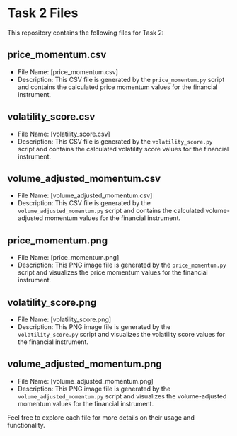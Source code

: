 # Task 2 Files

This repository contains the following files for Task 2:

## price_momentum.csv

- File Name: [price_momentum.csv]
- Description: This CSV file is generated by the `price_momentum.py` script and contains the calculated price momentum values for the financial instrument.

## volatility_score.csv

- File Name: [volatility_score.csv]
- Description: This CSV file is generated by the `volatility_score.py` script and contains the calculated volatility score values for the financial instrument.

## volume_adjusted_momentum.csv

- File Name: [volume_adjusted_momentum.csv]
- Description: This CSV file is generated by the `volume_adjusted_momentum.py` script and contains the calculated volume-adjusted momentum values for the financial instrument.

## price_momentum.png

- File Name: [price_momentum.png]
- Description: This PNG image file is generated by the `price_momentum.py` script and visualizes the price momentum values for the financial instrument.

## volatility_score.png

- File Name: [volatility_score.png]
- Description: This PNG image file is generated by the `volatility_score.py` script and visualizes the volatility score values for the financial instrument.

## volume_adjusted_momentum.png

- File Name: [volume_adjusted_momentum.png]
- Description: This PNG image file is generated by the `volume_adjusted_momentum.py` script and visualizes the volume-adjusted momentum values for the financial instrument.

Feel free to explore each file for more details on their usage and functionality.

